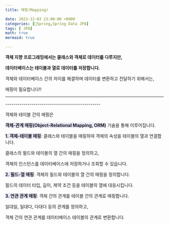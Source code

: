 ```yaml
---
title: 매핑(Mapping)

date: 2023-12-03 23:00:00 +0900
categories: [🌼Spring,Spring Data JPA]
tags: [ JPA]
math: true
mermaid: true

---
```

**객체 지향 프로그래밍에서는 클래스와 객체로 데이터를 다루지만,**

**데이터베이스는 테이블과 열로 데이터를 저장합니다.**


객체와 데이터베이스 간의 차이를 해결하며 데이터를 변환하고 전달하기 위해서는,

매핑이 필요합니다!!  

<hr>-----------------------------------------------


객체와 테이블 간의 매핑은 

**<span style = 'background-color: #E6E6FA'>객체-관계 매핑(Object-Relational Mapping, ORM)</span>** 기술을 통해 이루어집니다.

**<span style = 'background-color: #E6E6FA'>1. 객체-테이블 매핑</span>**: 클래스와 테이블을 매핑하여 객체의 속성을 테이블의 열과 연결합니다.
    
클래스의 필드와 테이블의 열 간의 매핑을 정의하고, 
 
객체의 인스턴스를 데이터베이스에 저장하거나 조회할 수 있습니다.

**<span style = 'background-color: #E6E6FA'>2. 필드-열 매핑</span>**: 객체의 필드와 테이블의 열 간의 매핑을 정의합니다. 

필드의 데이터 타입, 길이, 제약 조건 등을 테이블의 열에 대응시킵니다.

**<span style = 'background-color: #E6E6FA'>3. 연관 관계 매핑</span>**: 객체 간의 관계를 테이블 간의 관계로 매핑합니다. 

일대일, 일대다, 다대다 등의 관계를 정의하고, 

객체 간의 연관 관계를 데이터베이스 테이블의 관계로 변환합니다.

